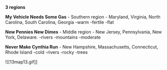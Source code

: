**3 regions**

**My Vehicle Needs Some Gas** - Southern region - Maryland, Virginia, North Carolina, South Carolina, Georgia
-warm 
-fertile 
-flat

**New Pennies New Dimes** - Middle region - New Jersey, Pennsylvania, New York, Delaware.
-rivers 
-mountains 
-moderate 

**Never Make Cynthia Run** -  New Hampshire, Massachusetts, Connecticut, Rhode Island
-cold 
-rivers 
-rocky 
-trees



![[13map13.gif]]